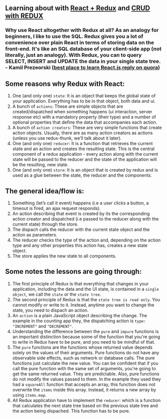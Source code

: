 ## Learning about with [React + Redux](https://egghead.io/courses/getting-started-with-redux) and [CRUD with REDUX](https://www.youtube.com/watch?v=h1ivekTEC2M&list=PLuNEz8XtB51KfnHc99GwscPy1UbLJyXHW&index=1)

### Why use React altogether with Redux at all? As an analogy for beginners, I like to use the SQL. Redux gives you a lot of convenience over plain React in terms of storing data on the front-end. It's like an SQL database of your client-side app (not literally, just an analogy). With Redux, you can to query SELECT, INSERT and UPDATE the data in your single state tree. - Kamil Prezeorski ([best place to learn React.js reply on quora](https://www.quora.com/Whats-the-best-place-to-learn-React-js))

## Some reasons why Redux with React:
1.  One (and only one) `state`: It is an object that keeps the global state of your application. Everything has to be in that object, both data and ui.
2.  A bunch of `actions`: These are simple objects that are created/dispatched when something happens (ui interaction, server response etc) with a mandatory property (their type) and a number of optional properties that define the data that accompanies each action.
3.  A bunch of `action creators`: These are very simple functions that create action objects. Usually, there are as many action creators as actions (unless you use redux-thunk, we’ll talk about it later).
4.  One (and only one) `reducer`: It is a function that retrieves the current state and an action and creates the resulting state. This is the central component of a redux application - every action along with the current state will be passed to the reducer and the state of the application will be the resulting, new state.
5.  One (and only one) `store`: It is an object that is created by redux and is used as a glue between the state, the reducer and the components.

##  The general idea/flow is:
1.  Something (let’s call it event) happens (i.e a user clicks a button, a timeout is fired, an ajax request responds).
2.  An action describing that event is created by its the corresponding action creator and dispatched (i.e passed to the reducer along with the current state) through the store.
3.  The dispach calls the reducer with the current state object and the action as parameters.
4.  The reducer checks the type of the action and, depending on the action type and any other properties this action has, creates a new state object.
5.  The store applies the new state to all components.


##  Some notes the lessons are going through:
1.  The first principle of Redux is that everything that changes in your application, including the data and the UI state, is contained in a `single object`, we call the `state` or the `state tree`.
2.  The second principle of Redux is that the `state tree is read only`. You cannot modify or write to it. Instead, anytime you want to change the state, you need to dispach an action.
3.  An `action` is a plain JavaScript object describing the change. The example in the counting app they, the dispatching action is `type: "INCREMENT"` and `"DECREMENT"`.
4.  Understanding the difference between the `pure` and `impure` functions is an important distinction because some of the function that you're going to write in Redux have to be pure, and you need to be mindful of that.
5.  The `pure` functions are the functions whose returned value depends solely on the values of their arguments. Pure functions do not have any observable side effects, such as network or database calls. The pure functions just calculate the new value. You can be confident that if you call the pure function with the same set of arguments, you're going to get the same returned value. They are predictable. Also, pure functions do not modify the values passed to them. In the example they used they had a `squareAll` function that accepts an array, this function does not overwrite the `items` inside this array. Instead, it returns a new array by using `items.map`.
6.  All Redux application have to implement the `reducer`: which is a function that calculates the next state tree based on the previous state tree and the action being dispached. This function has to be pure.
